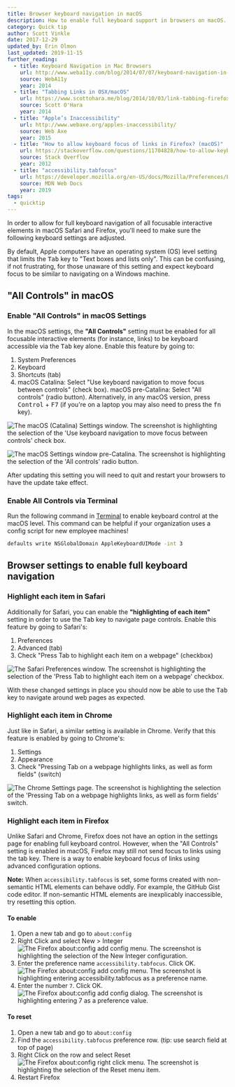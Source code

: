 ```yaml
---
title: Browser keyboard navigation in macOS
description: How to enable full keyboard support in browsers on macOS.
category: Quick tip
author: Scott Vinkle
date: 2017-12-29
updated_by: Erin Olmon
last_updated: 2019-11-15
further_reading:
  - title: Keyboard Navigation in Mac Browsers
    url: http://www.weba11y.com/blog/2014/07/07/keyboard-navigation-in-mac-browsers/
    source: WebA11y
    year: 2014
  - title: "Tabbing Links in OSX/macOS"
    url: https://www.scottohara.me/blog/2014/10/03/link-tabbing-firefox-osx.html
    source: Scott O'Hara
    year: 2014
  - title: "Apple’s Inaccessibility"
    url: http://www.webaxe.org/apples-inaccessibility/
    source: Web Axe
    year: 2015
  - title: "How to allow keyboard focus of links in Firefox? (macOS)"
    url: https://stackoverflow.com/questions/11704828/how-to-allow-keyboard-focus-of-links-in-firefox/11713537#11713537
    source: Stack Overflow
    year: 2012
  - title: "accessibility.tabfocus"
    url: https://developer.mozilla.org/en-US/docs/Mozilla/Preferences/Preference_reference/accessibility.tabfocus
    source: MDN Web Docs
    year: 2019
tags:
  - quicktip
---
```


In order to allow for full keyboard navigation of all focusable interactive elements in macOS Safari and Firefox, you'll need to make sure the following keyboard settings are adjusted.

By default, Apple computers have an operating system (OS) level setting that limits the <kbd>Tab</kbd> key to "Text boxes and lists only". This can be confusing, if not frustrating, for those unaware of this setting and expect keyboard focus to be similar to navigating on a Windows machine.


## "All Controls" in macOS

### Enable "All Controls" in macOS Settings

In the macOS settings, the **"All Controls"** setting must be enabled for all focusable interactive elements (for instance, links) to be keyboard accessible via the <kbd>Tab</kbd> key alone. Enable this feature by going to:

1. System Preferences
1. Keyboard
1. Shortcuts (tab)
1. macOS Catalina: Select "Use keyboard navigation to move focus between controls" (check box). macOS pre-Catalina: Select "All controls" (radio button). Alternatively, in any macOS version, press <kbd>Control</kbd> + <kbd>F7</kbd> (if you're on a laptop you may also need to press the <kbd>fn</kbd> key).

![The macOS (Catalina) Settings window. The screenshot is highlighting the selection of the 'Use keyboard navigation to move focus between controls' check box.](/img/posts/macos-browser-keyboard-navigation/macos-catalina-settings-keyboard-shortcuts.png)

![The macOS Settings window pre-Catalina. The screenshot is highlighting the selection of the 'All controls' radio button.](/img/posts/macos-browser-keyboard-navigation/macos-catalina-settings-keyboard-all-controls.png)

After updating this setting you will need to quit and restart your browsers to have the update take effect.

### Enable All Controls via Terminal

Run the following command in [Terminal](<https://en.m.wikipedia.org/wiki/Terminal_(macOS)>) to enable keyboard control at the macOS level. This command can be helpful if your organization uses a config script for new employee machines!

```bash
defaults write NSGlobalDomain AppleKeyboardUIMode -int 3
```

## Browser settings to enable full keyboard navigation

### Highlight each item in Safari

Additionally for Safari, you can enable the **"highlighting of each item"** setting in order to use the <kbd>Tab</kbd> key to navigate page controls. Enable this feature by going to Safari's:

1. Preferences
1. Advanced (tab)
1. Check "Press Tab to highlight each item on a webpage" (checkbox)

![The Safari Preferences window. The screenshot is highlighting the selection of the 'Press Tab to highlight each item on a webpage' checkbox.](/img/posts/macos-browser-keyboard-navigation/safari-tab-to-highlight-each-item.png)

With these changed settings in place you should now be able to use the <kbd>Tab</kbd> key to navigate around web pages as expected.

### Highlight each item in Chrome

Just like in Safari, a similar setting is available in Chrome. Verify that this feature is enabled by going to Chrome's:

1. Settings
1. Appearance
1. Check "Pressing Tab on a webpage highlights links, as well as form fields" (switch)

![The Chrome Settings page. The screenshot is highlighting the selection of the 'Pressing Tab on a webpage highlights links, as well as form fields' switch.](/img/posts/macos-browser-keyboard-navigation/chrome-pressing-tab.png)

### Highlight each item in Firefox

Unlike Safari and Chrome, Firefox does not have an option in the settings page for enabling full keyboard control. However, when the "All Controls" setting is enabled in macOS, Firefox may still not send focus to links using the tab key. There is a way to enable keyboard focus of links using advanced configuration options.

**Note:** When `accessibility.tabfocus` is set, some forms created with non-semantic HTML elements can behave oddly. For example, the GitHub Gist code editor. If non-semantic HTML elements are inexplicably inaccessible, try resetting this option.

#### To enable

<ol>
	<li>Open a new tab and go to <code>about:config</code></li>
	<li>Right Click and select New > Integer
	<img alt="The Firefox about:config add config menu. The screenshot is highlighting the selection of the New Integer configuration." src="/img/posts/macos-browser-keyboard-navigation/firefox-add-config.png"></li>
	<li>Enter the preference name <code>accessibility.tabfocus</code>. Click OK.
	<img alt="The Firefox about:config add config menu. The screenshot is highlighting entering accessibility.tabfocus as a preference name." src="/img/posts/macos-browser-keyboard-navigation/firefox-config-name.png"></li>
	<li>Enter the number <code>7</code>. Click OK.
	<img alt="The Firefox about:config add config dialog. The screenshot is highlighting entering 7 as a preference value." src="/img/posts/macos-browser-keyboard-navigation/firefox-config-value.png"></li>
</ol>

#### To reset

<ol>
	<li>Open a new tab and go to <code>about:config</code></li>
	<li>Find the <code>accessibility.tabfocus</code> preference row. (tip: use search field at top of page)</li>
	<li>Right Click on the row and select Reset
	<img alt="The Firefox about:config right click menu. The screenshot is highlighting the selection of the Reset menu item." src="/img/posts/macos-browser-keyboard-navigation/firefox-config-reset.png"></li>
	<li>Restart Firefox</li>
</ol>
